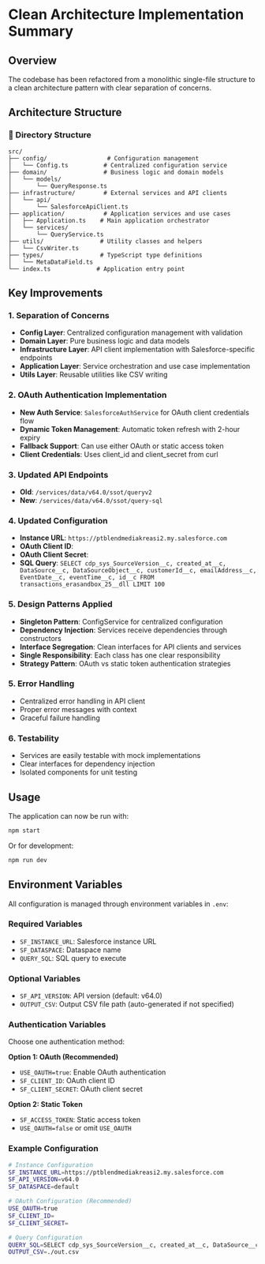 # Clean Architecture Implementation Summary

## Overview
The codebase has been refactored from a monolithic single-file structure to a clean architecture pattern with clear separation of concerns.

## Architecture Structure

### 📁 Directory Structure
```
src/
├── config/                 # Configuration management
│   └── Config.ts          # Centralized configuration service
├── domain/                # Business logic and domain models
│   └── models/
│       └── QueryResponse.ts
├── infrastructure/        # External services and API clients
│   └── api/
│       └── SalesforceApiClient.ts
├── application/           # Application services and use cases
│   ├── Application.ts    # Main application orchestrator
│   └── services/
│       └── QueryService.ts
├── utils/                # Utility classes and helpers
│   └── CsvWriter.ts
├── types/                # TypeScript type definitions
│   └── MetaDataField.ts
└── index.ts             # Application entry point
```

## Key Improvements

### 1. **Separation of Concerns**
- **Config Layer**: Centralized configuration management with validation
- **Domain Layer**: Pure business logic and data models
- **Infrastructure Layer**: API client implementation with Salesforce-specific endpoints
- **Application Layer**: Service orchestration and use case implementation
- **Utils Layer**: Reusable utilities like CSV writing

### 2. **OAuth Authentication Implementation**
- **New Auth Service**: `SalesforceAuthService` for OAuth client credentials flow
- **Dynamic Token Management**: Automatic token refresh with 2-hour expiry
- **Fallback Support**: Can use either OAuth or static access token
- **Client Credentials**: Uses client_id and client_secret from curl

### 3. **Updated API Endpoints**
- **Old**: `/services/data/v64.0/ssot/queryv2`
- **New**: `/services/data/v64.0/ssot/query-sql`

### 4. **Updated Configuration**
- **Instance URL**: `https://ptblendmediakreasi2.my.salesforce.com`
- **OAuth Client ID**:
- **OAuth Client Secret**: 
- **SQL Query**: `SELECT cdp_sys_SourceVersion__c, created_at__c, DataSource__c, DataSourceObject__c, customerId__c, emailAddress__c, EventDate__c, eventTime__c, id__c FROM transactions_erasandbox_25__dll LIMIT 100`

### 5. **Design Patterns Applied**
- **Singleton Pattern**: ConfigService for centralized configuration
- **Dependency Injection**: Services receive dependencies through constructors
- **Interface Segregation**: Clean interfaces for API clients and services
- **Single Responsibility**: Each class has one clear responsibility
- **Strategy Pattern**: OAuth vs static token authentication strategies

### 5. **Error Handling**
- Centralized error handling in API client
- Proper error messages with context
- Graceful failure handling

### 6. **Testability**
- Services are easily testable with mock implementations
- Clear interfaces for dependency injection
- Isolated components for unit testing

## Usage

The application can now be run with:
```bash
npm start
```

Or for development:
```bash
npm run dev
```

## Environment Variables
All configuration is managed through environment variables in `.env`:

### Required Variables
- `SF_INSTANCE_URL`: Salesforce instance URL
- `SF_DATASPACE`: Dataspace name
- `QUERY_SQL`: SQL query to execute

### Optional Variables
- `SF_API_VERSION`: API version (default: v64.0)
- `OUTPUT_CSV`: Output CSV file path (auto-generated if not specified)

### Authentication Variables
Choose one authentication method:

**Option 1: OAuth (Recommended)**
- `USE_OAUTH=true`: Enable OAuth authentication
- `SF_CLIENT_ID`: OAuth client ID
- `SF_CLIENT_SECRET`: OAuth client secret

**Option 2: Static Token**
- `SF_ACCESS_TOKEN`: Static access token
- `USE_OAUTH=false` or omit `USE_OAUTH`

### Example Configuration
```bash
# Instance Configuration
SF_INSTANCE_URL=https://ptblendmediakreasi2.my.salesforce.com
SF_API_VERSION=v64.0
SF_DATASPACE=default

# OAuth Configuration (Recommended)
USE_OAUTH=true
SF_CLIENT_ID=
SF_CLIENT_SECRET=

# Query Configuration
QUERY_SQL=SELECT cdp_sys_SourceVersion__c, created_at__c, DataSource__c, DataSourceObject__c, customerId__c, emailAddress__c, EventDate__c, eventTime__c, id__c FROM transactions_erasandbox_25__dll LIMIT 100
OUTPUT_CSV=./out.csv
```
